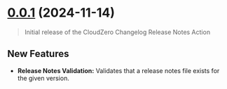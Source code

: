 # [0.0.1](https://github.com/cloudzero/cloudzero-changelog-release-notes/compare/0.0.1...6f2f4723a345a656115168cf46e37e145bba2a35) (2024-11-14)

> Initial release of the CloudZero Changelog Release Notes Action

## New Features

* **Release Notes Validation:** Validates that a release notes file exists for the given version.
